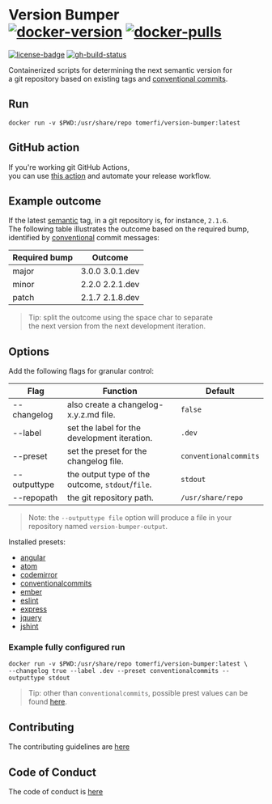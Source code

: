 # Version Bumper</br>[![docker-version]][0] [![docker-pulls]][0]

[![license-badge]][1] [![gh-build-status]][2]

Containerized scripts for determining the next semantic version for</br>
a git repository based on existing tags and [conventional commits][3].

## Run

```shell
docker run -v $PWD:/usr/share/repo tomerfi/version-bumper:latest
```

## GitHub action

If you're working git GitHub Actions,</br>
you can use [this action][8] and automate your release workflow.

## Example outcome

If the latest [semantic][4] tag, in a git repository is, for instance, `2.1.6`.</br>
The following table illustrates the outcome based on the required bump,</br>
identified by [conventional][3] commit messages:

| Required bump | Outcome         |
| ------------- | --------------- |
| major         | 3.0.0 3.0.1.dev |
| minor         | 2.2.0 2.2.1.dev |
| patch         | 2.1.7 2.1.8.dev |

> Tip: split the outcome using the space char to separate</br>the next version from the next development iteration.

## Options

Add the following flags for granular control:

| Flag         | Function                                         | Default               |
| ------------ | ------------------------------------------------ | --------------------- |
| --changelog  | also create a changelog-x.y.z.md file.           | `false`               |
| --label      | set the label for the development iteration.     | `.dev`                |
| --preset     | set the preset for the changelog file.           | `conventionalcommits` |
| --outputtype | the output type of the outcome, `stdout`/`file`. | `stdout`              |
| --repopath   | the git repository path.                         | `/usr/share/repo`     |

> Note: the `--outputtype file` option will produce a file in your repository named `version-bumper-output`.

Installed presets:

- [angular][9]
- [atom][10]
- [codemirror][11]
- [conventionalcommits][12]
- [ember][13]
- [eslint][14]
- [express][15]
- [jquery][16]
- [jshint][17]

### Example fully configured run

```shell
docker run -v $PWD:/usr/share/repo tomerfi/version-bumper:latest \
--changelog true --label .dev --preset conventionalcommits --outputtype stdout
```

> Tip: other than `conventionalcommits`, possible prest values can be found [here][5].

## Contributing

The contributing guidelines are [here][6]

## Code of Conduct

The code of conduct is [here][7]

<!-- editorconfig-checker-disable -->
<!-- Real Links -->
[0]: https://hub.docker.com/r/tomerfi/version-bumper
[1]: https://github.com/TomerFi/version-bumper
[2]: https://github.com/TomerFi/version-bumper/actions/workflows/stage.yml
[3]: https://conventionalcommits.org
[4]: https://semver.org/
[5]: https://github.com/conventional-changelog/conventional-changelog/blob/master/packages/conventional-changelog-cli/cli.js
[6]: https://github.com/TomerFi/version-bumper/blob/dev/.github/CONTRIBUTING.md
[7]: https://github.com/TomerFi/version-bumper/blob/dev/.github/CODE_OF_CONDUCT.md
[8]: https://github.com/marketplace/actions/version-bumper-action
[9]: https://www.npmjs.com/package/conventional-changelog-angular
[10]: https://www.npmjs.com/package/conventional-changelog-atom
[11]: https://www.npmjs.com/package/conventional-changelog-codemirror
[12]: https://www.npmjs.com/package/conventional-changelog-conventionalcommits
[13]: https://www.npmjs.com/package/conventional-changelog-ember
[14]: https://www.npmjs.com/package/conventional-changelog-eslint
[15]: https://www.npmjs.com/package/conventional-changelog-express
[16]: https://www.npmjs.com/package/conventional-changelog-jquery
[17]: https://www.npmjs.com/package/conventional-changelog-jshint
<!-- Badges Links -->
[docker-pulls]: https://img.shields.io/docker/pulls/tomerfi/version-bumper.svg?logo=docker&label=pulls
[docker-version]: https://img.shields.io/docker/v/tomerfi/version-bumper?color=%230A6799&logo=docker
[gh-build-status]: https://github.com/TomerFi/version-bumper/actions/workflows/stage.yml/badge.svg
[license-badge]: https://img.shields.io/github/license/tomerfi/version-bumper
<!-- editorconfig-checker-enable -->

